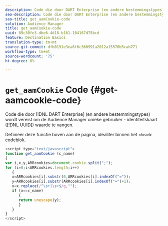 ```yaml
---
description: Code die door DART Enterprise (en andere bestemmingstypes) wordt vereist om de Audience Manager unieke gebruiker - identiteitskaart (UUID) waarde te vangen.
seo-description: Code die door DART Enterprise (en andere bestemmingstypes) wordt vereist om de Audience Manager unieke gebruiker - identiteitskaart (UUID) waarde te vangen.
seo-title: get_aamCookie-code
solution: Audience Manager
title: get_aamCookie-code
uuid: 89c30fe3-dbe6-4d18-b161-104167d75bcd
feature: Destination Basics
translation-type: tm+mt
source-git-commit: dfb0191e3ea6f6c360991a2012a15570b5cab771
workflow-type: tm+mt
source-wordcount: '75'
ht-degree: 8%

---
```



# `get_aamCookie` Code {#get-aamcookie-code}

Code die door [!DNL DART Enterprise] (en andere bestemmingstypes) wordt vereist om de Audience Manager unieke gebruiker - identiteitskaart ([!DNL UUID]) waarde te vangen.

Definieer deze functie boven aan de pagina, idealiter binnen het `<head>` codeblok.

<!-- r_aam_de_cookie.xml -->

```js
<script type="text/javascript">
function get_aamCookie (c_name)
{
var i,x,y,ARRcookies=document.cookie.split(";");
for (i=0;i<ARRcookies.length;i++)
   {
   x=ARRcookies[i].substr(0,ARRcookies[i].indexOf("="));
   y=ARRcookies[i].substr(ARRcookies[i].indexOf("=")+1);
   x=x.replace(/^\s+|\s+$/g,"");
   if (x==c_name)
      { 
      return unescape(y);
      }
   }
}
</script>
```
